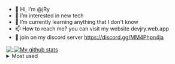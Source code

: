 - 👋 Hi, I’m @jRy
- 👀 I’m interested in new tech
- 🌱 I’m currently learning anything that I don't know
- 📫 How to reach me? you can visit my website devjry.web.app
- 👾 join on my discord server https://discord.gg/MM4Phpn4ja



<a href="https://github.com/jhonniel">
  <img align="center" src="https://github-readme-stats.vercel.app/api/top-langs/?username=jhonniel&layout=compact&theme=cobalt&hide_border=true" />
</a>

<a href="https://github.com/jhonniel">
 <img align="center" src="https://github-readme-stats.vercel.app/api?username=jhonniel&show_icons=true&include_all_commits=true&theme=cobalt&hide_border=true" alt="My github stats" /> 
</a>


<details>
<summary>Most used</summary>
## Programming languages
<p>
  <img src="https://img.shields.io/badge/Python-3776AB?style=for-the-badge&logo=python&logoColor=white" />
  <img src="https://img.shields.io/badge/HTML5-E34F26?style=for-the-badge&logo=html5&logoColor=white" />
  <img src="https://img.shields.io/badge/CSS3-1572B6?style=for-the-badge&logo=css3&logoColor=white" />
  <img src="https://img.shields.io/badge/JavaScript-323330?style=for-the-badge&logo=javascript&logoColor=F7DF1E" />
  <img src="https://img.shields.io/badge/C-00599C?style=for-the-badge&logo=c&logoColor=white" />
  <img src="https://img.shields.io/badge/C%2B%2B-00599C?style=for-the-badge&logo=c%2B%2B&logoColor=white" />
  <img src="https://img.shields.io/badge/C%23-239120?style=for-the-badge&logo=c-sharp&logoColor=white" />
  <img src="https://img.shields.io/badge/Java-ED8B00?style=for-the-badge&logo=java&logoColor=white" />
  <img src="https://img.shields.io/badge/PHP-777BB4?style=for-the-badge&logo=php&logoColor=white" />
</p>

## Frameworks and Libraries
<p>
  <img src="https://img.shields.io/badge/React_Native-20232A?style=for-the-badge&logo=react&logoColor=61DAFB" />
  <img src="https://img.shields.io/badge/Node.js-339933?style=for-the-badge&logo=nodedotjs&logoColor=white" />
  <img src="https://img.shields.io/badge/.NET-512BD4?style=for-the-badge&logo=dotnet&logoColor=white" />
  <img src="https://img.shields.io/badge/React-20232A?style=for-the-badge&logo=react&logoColor=61DAFB" />
  <img src="https://img.shields.io/badge/Angular-DD0031?style=for-the-badge&logo=angular&logoColor=white" />
  <img src="https://img.shields.io/badge/AngularJS-E23237?style=for-the-badge&logo=angularjs&logoColor=white" />
  <img src="https://img.shields.io/badge/Bootstrap-563D7C?style=for-the-badge&logo=bootstrap&logoColor=white" />
  <img src="https://img.shields.io/badge/jQuery-0769AD?style=for-the-badge&logo=jquery&logoColor=white" />
  <img src="https://img.shields.io/badge/Laravel-FF2D20?style=for-the-badge&logo=laravel&logoColor=white" />
</p>

## Tools
<p>
  <img src="https://img.shields.io/badge/Xcode-007ACC?style=flat-square&logo=Xcode&logoColor=white" />
  <img src="https://img.shields.io/badge/Visual_Studio_Code-0078D4?style=for-the-badge&logo=visual%20studio%20code&logoColor=white" />
  <img src="https://img.shields.io/badge/Visual_Studio-5C2D91?style=for-the-badge&logo=visual%20studio&logoColor=white" />
  <img src="https://img.shields.io/badge/Atom-66595C?style=for-the-badge&logo=Atom&logoColor=white" />
  <img src="https://img.shields.io/badge/Eclipse-2C2255?style=for-the-badge&logo=eclipse&logoColor=white" />
  <img src="https://img.shields.io/badge/sublime_text-%23575757.svg?&style=for-the-badge&logo=sublime-text&logoColor=important" />
</p>

## Databases
<p>
  <img src="https://img.shields.io/badge/MySQL-00000F?style=for-the-badge&logo=mysql&logoColor=white" />
  <img src="https://img.shields.io/badge/MongoDB-4EA94B?style=for-the-badge&logo=mongodb&logoColor=white" />
  <img src="https://img.shields.io/badge/SQLite-07405E?style=for-the-badge&logo=sqlite&logoColor=white" />
</p>
<details>

